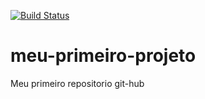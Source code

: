 [![Build Status](https://travis-ci.com/pdrvariar/meu-primeiro-projeto.svg?branch=master)](https://travis-ci.com/pdrvariar/meu-primeiro-projeto)
# meu-primeiro-projeto
Meu primeiro repositorio git-hub
